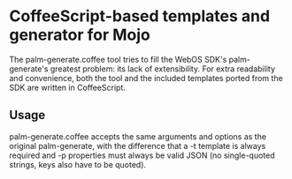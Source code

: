 # CoffeeScript-based templates and generator for Mojo

The palm-generate.coffee tool tries to fill the WebOS SDK's palm-generate's greatest problem: its lack of extensibility. For extra readability and convenience, both the tool and the included templates ported from the SDK are written in CoffeeScript.

## Usage

palm-generate.coffee accepts the same arguments and options as the original palm-generate, with the difference that a -t template is always required and -p properties must always be valid JSON (no single-quoted strings, keys also have to be quoted).
